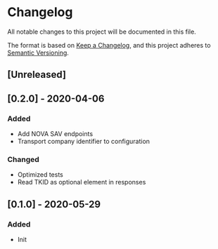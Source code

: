 # Changelog
All notable changes to this project will be documented in this file.

The format is based on [Keep a Changelog](https://keepachangelog.com/en/1.0.0/),
and this project adheres to [Semantic Versioning](https://semver.org/spec/v2.0.0.html).

## [Unreleased]

## [0.2.0] - 2020-04-06

### Added

- Add NOVA SAV endpoints
- Transport company identifier to configuration

### Changed

- Optimized tests
- Read TKID as optional element in responses

## [0.1.0] - 2020-05-29

### Added

- Init
